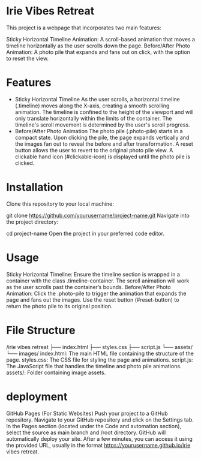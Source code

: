# Irie Vibes Retreat

This project is a webpage that incorporates two main features:

Sticky Horizontal Timeline Animation: A scroll-based animation that moves a timeline horizontally as the user scrolls down the page.
Before/After Photo Animation: A photo pile that expands and fans out on click, with the option to reset the view.

# Features
- Sticky Horizontal Timeline
As the user scrolls, a horizontal timeline (.timeline) moves along the X-axis, creating a smooth scrolling animation.
The timeline is confined to the height of the viewport and will only translate horizontally within the limits of the container.
The timeline's scroll movement is determined by the user's scroll progress.
- Before/After Photo Animation
The photo pile (.photo-pile) starts in a compact state.
Upon clicking the pile, the page expands vertically and the images fan out to reveal the before and after transformation.
A reset button allows the user to revert to the original photo pile view.
A clickable hand icon (#clickable-icon) is displayed until the photo pile is clicked.

# Installation
Clone this repository to your local machine:

git clone https://github.com/yourusername/project-name.git
Navigate into the project directory:

cd project-name
Open the project in your preferred code editor.

# Usage
Sticky Horizontal Timeline:
Ensure the timeline section is wrapped in a container with the class .timeline-container.
The scroll animation will work as the user scrolls past the container’s bounds.
Before/After Photo Animation:
Click the .photo-pile to trigger the animation that expands the page and fans out the images.
Use the reset button (#reset-button) to return the photo pile to its original position.

# File Structure

/irie vibes retreat
├── index.html
├── styles.css
├── script.js
└── assets/
    └── images/
index.html: The main HTML file containing the structure of the page.
styles.css: The CSS file for styling the page and animations.
script.js: The JavaScript file that handles the timeline and photo pile animations.
assets/: Folder containing image assets.

# deployment
GitHub Pages (For Static Websites)
Push your project to a GitHub repository.
Navigate to your GitHub repository and click on the Settings tab.
In the Pages section (located under the Code and automation section), select the source as main branch and /root directory.
GitHub will automatically deploy your site. After a few minutes, you can access it using the provided URL, usually in the format https://yourusername.github.io/irie vibes retreat.
